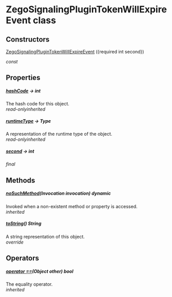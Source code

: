 


# ZegoSignalingPluginTokenWillExpireEvent class













## Constructors

[ZegoSignalingPluginTokenWillExpireEvent](../zego_uikit_prebuilt_live_audio_room/ZegoSignalingPluginTokenWillExpireEvent/ZegoSignalingPluginTokenWillExpireEvent.md) ({required int second})

  _const_ 


## Properties

##### [hashCode](../zego_uikit_prebuilt_live_audio_room/ZegoSignalingPluginTokenWillExpireEvent/hashCode.md) &#8594; int



The hash code for this object.  
_<span class="feature">read-only</span><span class="feature">inherited</span>_



##### [runtimeType](../zego_uikit_prebuilt_live_audio_room/ZegoSignalingPluginTokenWillExpireEvent/runtimeType.md) &#8594; Type



A representation of the runtime type of the object.  
_<span class="feature">read-only</span><span class="feature">inherited</span>_



##### [second](../zego_uikit_prebuilt_live_audio_room/ZegoSignalingPluginTokenWillExpireEvent/second.md) &#8594; int



  
_<span class="feature">final</span>_





## Methods

##### [noSuchMethod](../zego_uikit_prebuilt_live_audio_room/ZegoSignalingPluginTokenWillExpireEvent/noSuchMethod.md)(Invocation invocation) dynamic



Invoked when a non-existent method or property is accessed.  
_<span class="feature">inherited</span>_



##### [toString](../zego_uikit_prebuilt_live_audio_room/ZegoSignalingPluginTokenWillExpireEvent/toString.md)() String



A string representation of this object.  
_<span class="feature">override</span>_





## Operators

##### [operator ==](../zego_uikit_prebuilt_live_audio_room/ZegoSignalingPluginTokenWillExpireEvent/operator_equals.md)(Object other) bool



The equality operator.  
_<span class="feature">inherited</span>_















